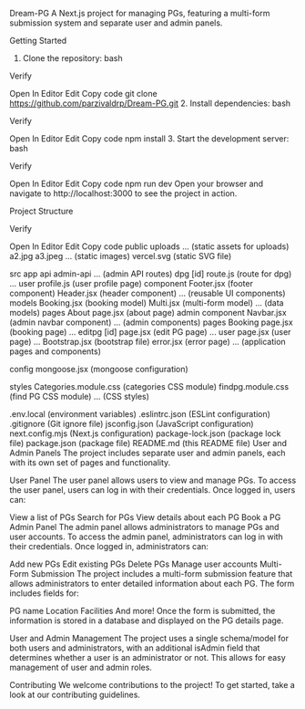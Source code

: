 Dream-PG
A Next.js project for managing PGs, featuring a multi-form submission system and separate user and admin panels.

Getting Started
1. Clone the repository:
bash

Verify

Open In Editor
Edit
Copy code
git clone https://github.com/parzivaldrp/Dream-PG.git
2. Install dependencies:
bash

Verify

Open In Editor
Edit
Copy code
npm install
3. Start the development server:
bash

Verify

Open In Editor
Edit
Copy code
npm run dev
Open your browser and navigate to http://localhost:3000 to see the project in action.

Project Structure

Verify

Open In Editor
Edit
Copy code
public
uploads
... (static assets for uploads)
a2.jpg
a3.jpeg
... (static images)
vercel.svg (static SVG file)

src
app
api
admin-api
... (admin API routes)
dpg
[id]
route.js (route for dpg)
...
user
profile.js (user profile page)
component
Footer.jsx (footer component)
Header.jsx (header component)
... (reusable UI components)
models
Booking.jsx (booking model)
Multi.jsx (multi-form model)
... (data models)
pages
About
page.jsx (about page)
admin
component
Navbar.jsx (admin navbar component)
... (admin components)
pages
Booking
page.jsx (booking page)
...
editpg
[id]
page.jsx (edit PG page)
...
user
page.jsx (user page)
...
Bootstrap.jsx (bootstrap file)
error.jsx (error page)
... (application pages and components)

config
mongoose.jsx (mongoose configuration)

styles
Categories.module.css (categories CSS module)
findpg.module.css (find PG CSS module)
... (CSS styles)

.env.local (environment variables)
.eslintrc.json (ESLint configuration)
.gitignore (Git ignore file)
jsconfig.json (JavaScript configuration)
next.config.mjs (Next.js configuration)
package-lock.json (package lock file)
package.json (package file)
README.md (this README file)
User and Admin Panels
The project includes separate user and admin panels, each with its own set of pages and functionality.

User Panel
The user panel allows users to view and manage PGs. To access the user panel, users can log in with their credentials. Once logged in, users can:

View a list of PGs
Search for PGs
View details about each PG
Book a PG
Admin Panel
The admin panel allows administrators to manage PGs and user accounts. To access the admin panel, administrators can log in with their credentials. Once logged in, administrators can:

Add new PGs
Edit existing PGs
Delete PGs
Manage user accounts
Multi-Form Submission
The project includes a multi-form submission feature that allows administrators to enter detailed information about each PG. The form includes fields for:

PG name
Location
Facilities
And more!
Once the form is submitted, the information is stored in a database and displayed on the PG details page.

User and Admin Management
The project uses a single schema/model for both users and administrators, with an additional isAdmin field that determines whether a user is an administrator or not. This allows for easy management of user and admin roles.

Contributing
We welcome contributions to the project! To get started, take a look at our contributing guidelines.

